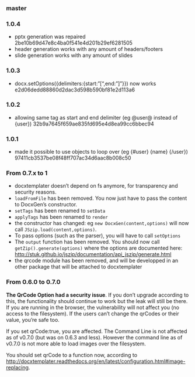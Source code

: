 ### master


### 1.0.4

  * pptx generation was repaired 2be10b69d47e8c4ba0f541e4d201b29ef6281505
  * header generation works with any amount of headers/footers
  * slide generation works with any amount of slides

### 1.0.3

  * docx.setOptions({delimiters:{start:”[“,end:”]”}}) now works e2d06dedd88860d2dac3d598b590bf81e2d113a6

### 1.0.2

  * allowing same tag as start and end delimiter (eg @user@ instead of {user}) 32b9a7645f659ae835fd695e4d8ea99cc6bbec94

### 1.0.1

  * made it possible to use objects to loop over (eg {#user} {name} {/user}) 97411cb3537be08f48ff707ac34d6aac8b008c50

### From 0.7.x to 1

 * docxtemplater doesn’t depend on fs anymore, for transparency and security reasons.
 * `loadFromFile` has been removed. You now just have to pass the content to DocxGen’s constructor.
 * `setTags` has been renamed to `setData`
 * `applyTags` has been renamed to `render`
 * the constructor has changed: eg `new DocxGen(content,options)` will now call `JSzip.load(content,options)`.
 * To pass options (such as the parser), you will have to call `setOptions`
 * The `output` function has been removed. You should now call `getZip().generate(options)` where the options are documented here: http://stuk.github.io/jszip/documentation/api_jszip/generate.html
 * the qrcode module has been removed, and will be developped in an other package that will be attached to docxtemplater

### From 0.6.0 to 0.7.0

**The QrCode Option had a security issue**. If you don’t upgrade according to this, the functionality should continue to work but the leak will still be there.
If you are running in the browser, the vulnerability will not affect you (no access to the filesystem). If the users can’t change the qrCodes or their value, you’re safe too.

If you set qrCode:true, you are affected. The Command Line is not affected as of v0.7.0 (but was on 0.6.3 and less).
However the command line as of v0.7.0 is not more able to load images over the filesystem.

You should set qrCode to a function now, according to http://docxtemplater.readthedocs.org/en/latest/configuration.html#image-replacing.
